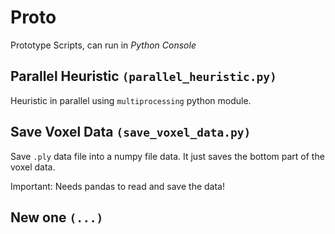 # Proto
Prototype Scripts, can run in *Python Console*

## Parallel Heuristic `(parallel_heuristic.py)`
Heuristic in parallel using `multiprocessing` python module.

## Save Voxel Data `(save_voxel_data.py)`
Save `.ply` data file into a numpy file data. It just saves the bottom part of the voxel data.

Important: Needs pandas to read and save the data!

## New one `(...)`